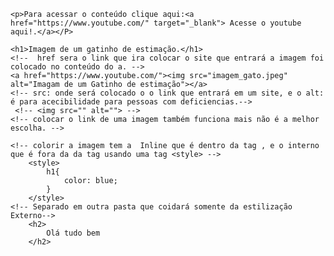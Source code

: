 <!DOCTYPE html>
<html lang="en">
<head>
    <meta charset="UTF-8">
    <meta name="viewport" content="width=device-width, initial-scale=1.0">
    <title>Document</title>
    <link rel="stylesheet" href="Css_past.css">
</head>
<body>
    
    <p>Para acessar o conteúdo clique aqui:<a href="https://www.youtube.com/" target="_blank"> Acesse o youtube aqui!.</a></P>

    <h1>Imagem de um gatinho de estimação.</h1>
    <!--  href sera o link que ira colocar o site que entrará a imagem foi colocado no conteúdo do a. -->
    <a href="https://www.youtube.com/"><img src="imagem_gato.jpeg" alt="Imagam de um Gatinho de estimação"></a>
    <!-- src: onde será colocado o o link que entrará em um site, e o alt: é para acecibilidade para pessoas com deficiencias.--> 
     <!-- <img src="" alt=""> -->
    <!-- colocar o link de uma imagem também funciona mais não é a melhor escolha. -->

    <!-- colorir a imagem tem a  Inline que é dentro da tag , e o interno que é fora da da tag usando uma tag <style> -->
        <style>
            h1{
                color: blue;
            }
        </style>
    <!-- Separado em outra pasta que coidará somente da estilização Externo-->
        <h2>
            Olá tudo bem 
        </h2>
</body>
